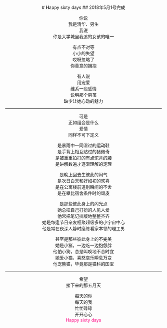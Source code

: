 <center>
# Happy sixty days
## 2018年5月1号完成

你说<br/>
我是清华、男生<br/>
我说<br/>
你是大学城里我追的女孩的唯一

有点不对等<br/>
小小的失望<br/>
哎呀忽略了<br/>
你善意的拥抱<br/>


有人说<br/>
用宠爱<br/>
维系一段感情<br/>
说明那个男孩<br/>
缺少让她心动的魅力

----------------------------

可是<br/>
正如组会是什么<br/>
爱情<br/>
同样不可下定义

是暴雨中一同湿过的运动鞋<br/>
是手背上相互贴过的猪佩奇<br/>
是被重重拍打的有点驼背的腰<br/>
是讲解数遍才逐渐理解的定理

是晚上回去生彼此的闷气<br/>
是次日白天和好如初的欢喜<br/>
是在公寓楼前道别瞬间的不舍<br/>
是在攀比宿舍条件时的顽皮


是那些彼此身上的闪光点<br/>
她总把自己打扮的人见人爱<br/>
他常把笔记排版地整整齐齐<br/>
她是每逢节日亲友相聚超级多的小宇宙中心<br/>
他是常在夜深人静时磨练看家本领的理工男<br/>

甚至是那些彼此身上的不完美<br/>
她是小猪，一边吃一边抱怨胖<br/>
他怕小狗，总是叫唤地不合时宜<br/>
她爱小猫，喜怒哀乐瞬息万变<br/>
他宠熊猫，毕竟那是猫科的国宝<br/>

----------------------------------

希望<br/>
接下来的那五月天<br/>

每天的你<br/>
每天的我<br/>
忙忙碌碌<br/>
开开心心<br/>
<span style="color:#FF0080">Happy sixty days</span>
<center>
